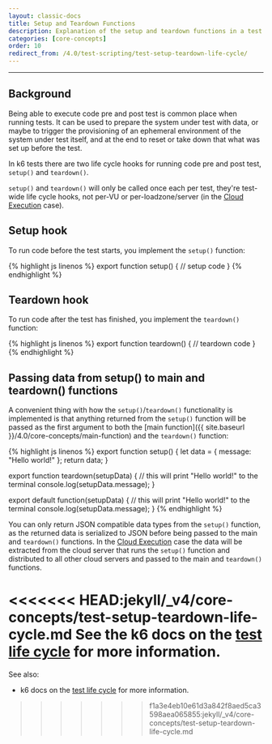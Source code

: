 ```yaml
---
layout: classic-docs
title: Setup and Teardown Functions
description: Explanation of the setup and teardown functions in a test script.  These functions help in initializing and terminating resources, environments, data, etc. associated with your testing.
categories: [core-concepts]
order: 10
redirect_from: /4.0/test-scripting/test-setup-teardown-life-cycle/
---
```


***

<h2>Background</h2>

Being able to execute code pre and post test is common place when running tests. It can be used to prepare the system under test with data, or maybe to trigger the provisioning of an ephemeral environment of the system under test itself, and at the end to reset or take down that what was set up before the test.

In k6 tests there are two life cycle hooks for running code pre and post test, `setup()` and `teardown()`.

<div class="callout callout-warning" role="alert">
    <code>setup()</code> and <code>teardown()</code> will only be called once each per test, they're test-wide life cycle hooks, not per-VU or per-loadzone/server (in the <a href="{{ site.baseurl }}{% link _v4/guides/cloud-execution.md %}" class="alert-link">Cloud Execution</a> case).
</div>

## Setup hook
To run code before the test starts, you implement the `setup()` function:

{% highlight js linenos %}
export function setup() {
    // setup code
}
{% endhighlight %}

## Teardown hook
To run code after the test has finished, you implement the `teardown()` function:

{% highlight js linenos %}
export function teardown() {
    // teardown code
}
{% endhighlight %}

## Passing data from setup() to main and teardown() functions

A convenient thing with how the `setup()`/`teardown()` functionality is implemented is that anything returned from the `setup()` function will be passed as the first argument to both the [main function]({{ site.baseurl }}/4.0/core-concepts/main-function) and the `teardown()` function:

{% highlight js linenos %}
export function setup() {
    let data = { message: "Hello world!" };
    return data;
}

export function teardown(setupData) {
    // this will print "Hello world!" to the terminal
    console.log(setupData.message);
}

export default function(setupData) {
    // this will print "Hello world!" to the terminal
    console.log(setupData.message);
}
{% endhighlight %}

<div class="callout callout-warning" role="alert">
    You can only return JSON compatible data types from the <code>setup()</code> function, as the returned data is serialized to JSON before being passed to the main and <code>teardown()</code> functions. In the <a href="/4.0/guides/cloud-execution/" class="alert-link">Cloud Execution</a> case the data will be extracted from the cloud server that runs the <code>setup()</code> function and distributed to all other cloud servers and passed to the main and <code>teardown()</code> functions.
</div>

<<<<<<< HEAD:jekyll/_v4/core-concepts/test-setup-teardown-life-cycle.md
See the k6 docs on the [test life cycle](https://docs.k6.io/docs/test-life-cycle) for more information.
=======
See also:
- k6 docs on the [test life cycle](https://docs.k6.io/docs/test-life-cycle) for more information.
>>>>>>> f1a3e4eb10e61d3a842f8aed5ca3598aea065855:jekyll/_v4/core-concepts/test-setup-teardown-life-cycle.md

